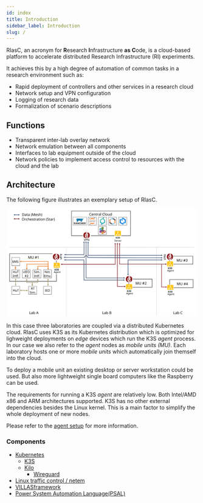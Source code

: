 ```yaml
---
id: index
title: Introduction
sidebar_label: Introduction
slug: /
---
```


RIasC, an acronym for **R**esearch **I**nfrastructure **as** **C**ode, is a cloud-based platform to accelerate distributed Research Infrastructure (RI) experiments.

It achieves this by a high degree of automation of common tasks in a research environment such as:

- Rapid deployment of controllers and other services in a research cloud
- Network setup and VPN configuration
- Logging of research data
- Formalization of scenario descriptions

## Functions

- Transparent inter-lab overlay network
- Network emulation between all components
- Interfaces to lab equipment outside of the cloud
- Network policies to implement access control to resources with the cloud and the lab

## Architecture

The following figure illustrates an exemplary setup of RIasC.

![](architecture.svg)

In this case three laboratories are coupled via a distributed Kubernetes cloud.
RIasC uses K3S as its Kubernetes distribution which is optimized for lighweight deployments on _edge_ devices which run the K3S _agent_ process.
In our case we also refer to the _agent_ nodes as _mobile units (MU)_.
Each laboratory hosts one or more _mobile units_ which automatically join themself into the cloud.

To deploy a mobile unit an existing desktop or server workstation could be used.
But also more lightweight single board computers like the Raspberry can be used.

The requirements for running a K3S _agent_ are relatively low.
Both Intel/AMD x86 and ARM architectures supported.
K3S has no other external dependencies besides the Linux kernel.
This is a main factor to simplify the whole deployment of new nodes.

Please refer to the [agent setup](./setup/agent.md) for more information.
### Components

- [Kubernetes](http://kubernetes.io/)
  - [K3S](http://k3s.io/)
  - [Kilo](https://github.com/squat/kilo)
    - [Wireguard](https://wireguard.com/)
- [Linux traffic control / netem](https://wiki.linuxfoundation.org/networking/netem)
- [VILLASframework](https://fein-aachen.org/projects/villas-framework/)
- [Power System Automation Language(PSAL)](https://www.mdpi.com/1996-1073/10/3/374/htm)
